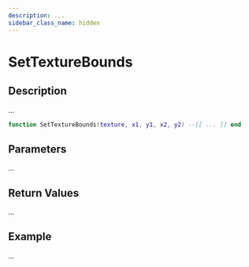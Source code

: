 ```yaml
---
description: ...
sidebar_class_name: hidden
---
```


# SetTextureBounds

## Description

...

```lua
function SetTextureBounds(texture, x1, y1, x2, y2) --[[ ... ]] end
```

## Parameters

...

## Return Values

...

## Example

...

